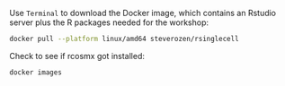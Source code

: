 Use `Terminal` to download the Docker image, which contains an Rstudio server plus the R packages needed for the workshop:

```bash
docker pull --platform linux/amd64 steverozen/rsinglecell
```

Check to see if rcosmx got installed:

```bash
docker images
```
